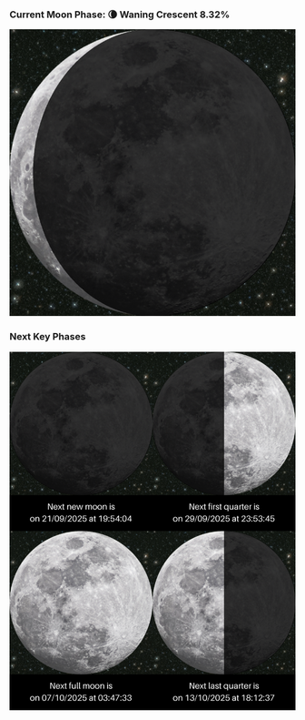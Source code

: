 ### Current Moon Phase: 🌘 Waning Crescent 8.32%
![Moon Phase](moonphase.png)
### Next Key Phases
![Gallery](gallery.png)